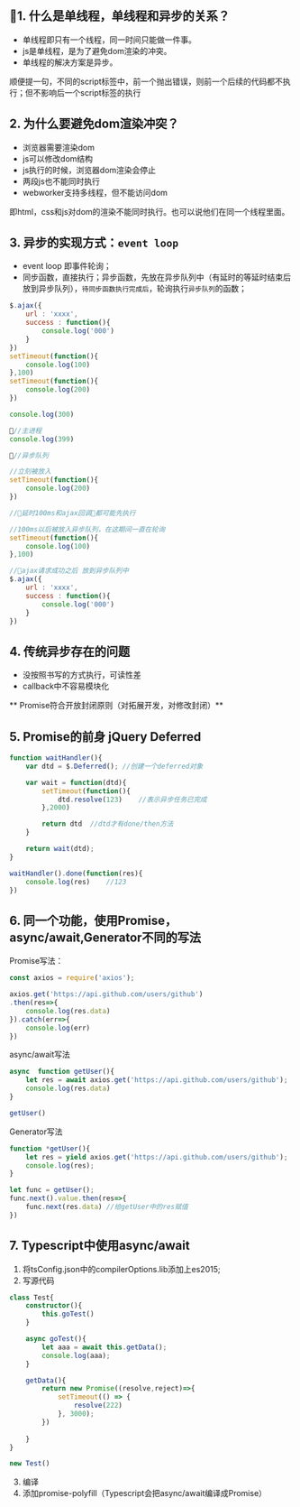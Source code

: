 
## 1. 什么是单线程，单线程和异步的关系？

* 单线程即只有一个线程，同一时间只能做一件事。
* js是单线程，是为了避免dom渲染的冲突。
* 单线程的解决方案是异步。

顺便提一句，不同的script标签中，前一个抛出错误，则前一个后续的代码都不执行；但不影响后一个script标签的执行

## 2. 为什么要避免dom渲染冲突？

* 浏览器需要渲染dom
* js可以修改dom结构
* js执行的时候，浏览器dom渲染会停止
* 两段js也不能同时执行
* webworker支持多线程，但不能访问dom

即html，css和js对dom的渲染不能同时执行。也可以说他们在同一个线程里面。

## 3. 异步的实现方式：`event loop`

* event loop 即事件轮询；
* 同步函数，直接执行；异步函数，先放在异步队列中（有延时的等延时结束后放到异步队列），`待同步函数执行完成后`，轮询执行`异步队列`的函数；

```javascript
$.ajax({
	url : 'xxxx',
	success : function(){
		console.log('000')
	}
})
setTimeout(function(){
	console.log(100)
},100)
setTimeout(function(){
	console.log(200)
})

console.log(300)
```

```js
//主进程
console.log(399)
```

```js
//异步队列

//立刻被放入
setTimeout(function(){
	console.log(200)
})

//延时100ms和ajax回调都可能先执行

//100ms以后被放入异步队列，在这期间一直在轮询
setTimeout(function(){
	console.log(100)
},100)

//ajax请求成功之后 放到异步队列中
$.ajax({
	url : 'xxxx',
	success : function(){
		console.log('000')
	}
})
```


## 4. 传统异步存在的问题

* 没按照书写的方式执行，可读性差
* callback中不容易模块化

** Promise符合开放封闭原则（对拓展开发，对修改封闭）**

## 5. Promise的前身 jQuery Deferred

```js
function waitHandler(){
	var dtd = $.Deferred(); //创建一个deferred对象

	var wait = function(dtd){
		setTimeout(function(){
			dtd.resolve(123)	//表示异步任务已完成
		},2000)

		return dtd	//dtd才有done/then方法
	}

	return wait(dtd);
}

waitHandler().done(function(res){
	console.log(res)	//123
})

```


## 6. 同一个功能，使用Promise，async/await,Generator不同的写法

Promise写法：

```javascript
const axios = require('axios');

axios.get('https://api.github.com/users/github')
.then(res=>{
	console.log(res.data)
}).catch(err=>{
	console.log(err)
})
```

async/await写法
```javascript
async  function getUser(){
	let res = await axios.get('https://api.github.com/users/github');
	console.log(res.data)
}

getUser()
```

Generator写法
```javascript
function *getUser(){
	let res = yield axios.get('https://api.github.com/users/github');
	console.log(res);
}

let func = getUser();
func.next().value.then(res=>{
	func.next(res.data)	//给getUser中的res赋值
})
```

## 7. Typescript中使用async/await

1. 将tsConfig.json中的compilerOptions.lib添加上es2015;
2. 写源代码
```typescript
class Test{
	constructor(){
		this.goTest()
	}

	async goTest(){
		let aaa = await this.getData();
		console.log(aaa);
	}

	getData(){
		return new Promise((resolve,reject)=>{
			setTimeout(() => {
				resolve(222)
			}, 3000);
		})
		
	}
}

new Test()

```
3. 编译
4. 添加promise-polyfill（Typescript会把async/await编译成Promise）